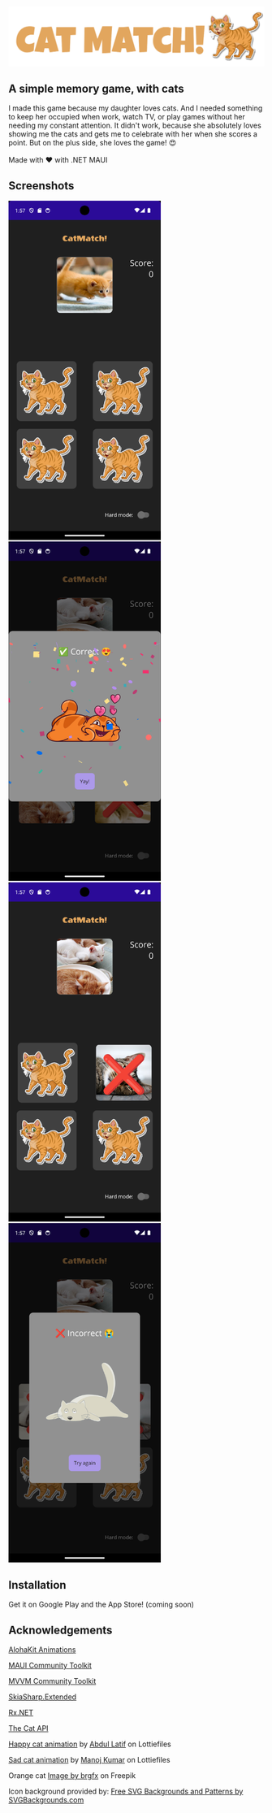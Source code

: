 <img src="https://github.com/matt-goldman/CatMatch/blob/main/assets/banner.png?raw=true" width=800 />

## A simple memory game, with cats

I made this game because my daughter loves cats. And I needed something to keep her occupied when work, watch TV, or play games without her needing my constant attention. It didn't work, because she absolutely loves showing me the cats and gets me to celebrate with her when she scores a point. But on the plus side, she loves the game! 😍
<br/><br/>
Made with ♥️ with .NET MAUI

## Screenshots

<img src="https://github.com/matt-goldman/CatMatch/blob/main/assets/screenshot1.png?raw=true" width=300 /> <img src="https://github.com/matt-goldman/CatMatch/blob/main/assets/screenshot2.png?raw=true" width=300 /> <img src="https://github.com/matt-goldman/CatMatch/blob/main/assets/screenshot3.png?raw=true" width=300 /> <img src="https://github.com/matt-goldman/CatMatch/blob/main/assets/screenshot4.png?raw=true" width=300 />

## Installation

Get it on Google Play and the App Store! (coming soon)

## Acknowledgements

[AlohaKit Animations](https://github.com/jsuarezruiz/AlohaKit.Animations)

[MAUI Community Toolkit](https://github.com/CommunityToolkit/Maui/)

[MVVM Community Toolkit](https://learn.microsoft.com/en-au/dotnet/communitytoolkit/mvvm/)

[SkiaSharp.Extended](https://mono.github.io/SkiaSharp.Extended/index.html)

[Rx.NET](https://github.com/dotnet/reactive)

[The Cat API](https://thecatapi.com/)


[Happy cat animation](https://lottiefiles.com/animations/cat-feeling-love-emotionsexpression-emojisticker-animation-lr3WdNpMuP) by [Abdul Latif](https://lottiefiles.com/animoox) on Lottiefiles

[Sad cat animation](https://lottiefiles.com/animations/lazy-cat-j3KIEIX2NB) by [Manoj Kumar](https://lottiefiles.com/manoj61) on Lottiefiles

Orange cat <a href="https://www.freepik.com/free-vector/sticker-template-cat-cartoon-character_18755727.htm#query=cat&position=4&from_view=author&uuid=4ad5e975-7d7f-42f4-9630-d2eaf7e7e18d">Image by brgfx</a> on Freepik

Icon background provided by: <a href="https://www.svgbackgrounds.com/set/free-svg-backgrounds-and-patterns/">Free SVG Backgrounds and Patterns by SVGBackgrounds.com</a>
